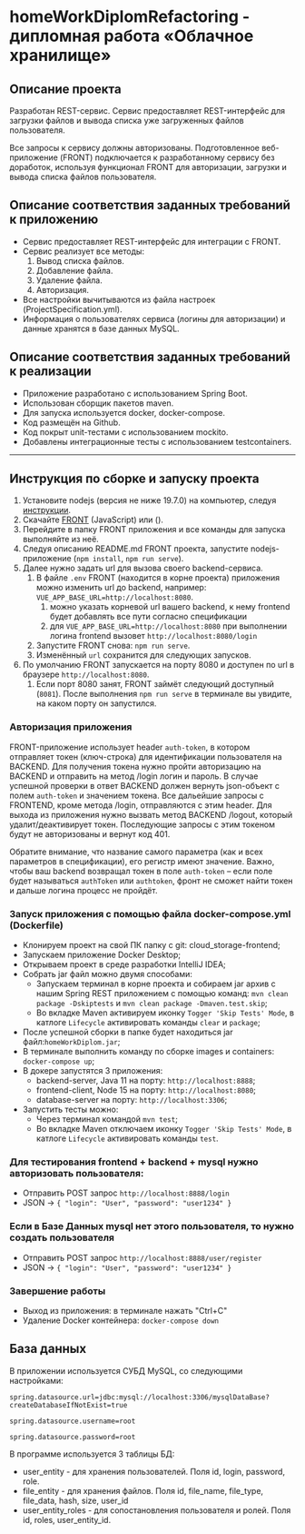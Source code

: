 # homeWorkDiplomRefactoring - дипломная работа «Облачное хранилище»

## Описание проекта

Разработан REST-сервис. Сервис предоставляет REST-интерфейс для загрузки файлов и вывода списка уже загруженных файлов пользователя. 

Все запросы к сервису должны авторизованы. Подготовленное веб-приложение (FRONT) подключается к разработанному сервису без доработок, используя функционал FRONT для авторизации, загрузки и вывода списка файлов пользователя.

## Описание соответствия заданных требований к приложению

- Сервис предоставляет REST-интерфейс для интеграции с FRONT.
- Сервис реализует все методы:
  1. Вывод списка файлов.
  2. Добавление файла.
  3. Удаление файла.
  4. Авторизация.
- Все настройки вычитываются из файла настроек (ProjectSpecification.yml).
- Информация о пользователях сервиса (логины для авторизации) и данные хранятся в базе данных MySQL.

## Описание соответствия заданных требований к реализации

- Приложение разработано с использованием Spring Boot.
- Использован сборщик пакетов maven.
- Для запуска используется docker, docker-compose.
- Код размещён на Github.
- Код покрыт unit-тестами с использованием mockito.
- Добавлены интеграционные тесты с использованием testcontainers.
___________

## Инструкция по сборке и запуску проекта

1. Установите nodejs (версия не ниже 19.7.0) на компьютер, следуя [инструкции](https://nodejs.org/en/download).
2. Скачайте [FRONT](./netology-diplom-frontend) (JavaScript) или ().
3. Перейдите в папку FRONT приложения и все команды для запуска выполняйте из неё.
4. Следуя описанию README.md FRONT проекта, запустите nodejs-приложение (`npm install`, `npm run serve`).
5. Далее нужно задать url для вызова своего backend-сервиса.
    1. В файле `.env` FRONT (находится в корне проекта) приложения можно изменить url до backend, например: `VUE_APP_BASE_URL=http://localhost:8080`. 
       1. можно указать корневой url вашего backend, к нему frontend будет добавлять все пути согласно спецификации
       2. для `VUE_APP_BASE_URL=http://localhost:8080` при выполнении логина frontend вызовет `http://localhost:8080/login`
    2. Запустите FRONT снова: `npm run serve`.
    3. Изменённый `url` сохранится для следующих запусков.
6. По умолчанию FRONT запускается на порту 8080 и доступен по url в браузере `http://localhost:8080`. 
   1. Если порт 8080 занят, FRONT займёт следующий доступный (`8081`). После выполнения `npm run serve` в терминале вы увидите, на каком порту он запустился. 

### Авторизация приложения

FRONT-приложение использует header `auth-token`, в котором отправляет токен (ключ-строка) для идентификации пользователя на BACKEND.
Для получения токена нужно пройти авторизацию на BACKEND и отправить на метод /login логин и пароль. В случае успешной проверки в ответ BACKEND должен вернуть json-объект
с полем `auth-token` и значением токена. Все дальейшие запросы с FRONTEND, кроме метода /login, отправляются с этим header.
Для выхода из приложения нужно вызвать метод BACKEND /logout, который удалит/деактивирует токен. Последующие запросы с этим токеном будут не авторизованы и вернут код 401.

Обратите внимание, что название самого параметра (как и всех параметров в спецификации), его регистр имеют значение. 
Важно, чтобы ваш backend возвращал токен в поле `auth-token` – если поле будет называться `authToken` или `authtoken`, фронт не сможет найти токен и дальше логина процесс не пройдёт.

### Запуск приложения с помощью файла docker-compose.yml (Dockerfile) 
- Клонируем проект на свой ПК папку с git: cloud_storage-frontend;
- Запускаем приложение Docker Desktop;
- Открываем проект в среде разработки IntelliJ IDEA;
- Собрать jar файл можно двумя способами:
  - Запускаем терминал в корне проекта и собираем jar архив с нашим Spring REST приложением с помощью команд:
```mvn clean package -Dskiptests``` и ```mvn clean package -Dmaven.test.skip```;
  - Во вкладке Maven активируем иконку `Togger 'Skip Tests' Mode`, в катлоге `Lifecycle` активировать команды `clear` и `package`;
- После успешной сборки в папке будет находиться jar файл:`homeWorkDiplom.jar`;
- В терминале выполнить команду по сборке images и containers: ```docker-compose up```;
- В докере запустятся 3 приложения:
  - backend-server, Java 11 на порту: ```http://localhost:8888```;
  - frontend-client, Node 15 на порту: ```http://localhost:8080```;
  - database-server на порту: ```http://localhost:3306```;
- Запустить тесты можно:
  - Через терминал командой `mvn test`;
  - Во вкладке Maven отключаем иконку `Togger 'Skip Tests' Mode`, в катлоге `Lifecycle` активировать команды `test`.
 
### Для тестирования frontend + backend + mysql нужно авторизовать пользователя:
 - Отправить POST запрос `http://localhost:8888/login`
 - JSON -> `{
"login": "User",
"password": "user1234"
}` 

### Если в Базе Данных mysql нет этого пользователя, то нужно создать пользователя 
- Отправить POST запрос `http://localhost:8888/user/register`
- JSON -> `{
  "login": "User",
  "password": "user1234"
  }`  

### Завершение работы
- Выход из приложения: в терминале нажать "Ctrl+C"
- Удаление Docker контейнера: ```docker-compose down```


## База данных

В приложении используется СУБД MySQL, со следующими настройками:

`spring.datasource.url=jdbc:mysql://localhost:3306/mysqlDataBase?createDatabaseIfNotExist=true`

`spring.datasource.username=root`

`spring.datasource.password=root`

В программе используется 3 таблицы БД:

* user_entity - для хранения пользователей. Поля id, login, password, role.
* file_entity - для хранения файлов. Поля id, file_name, file_type, file_data, hash, size, user_id
* user_entity_roles - для сопостановления пользователя и ролей. Поля id, roles, user_entity_id.
